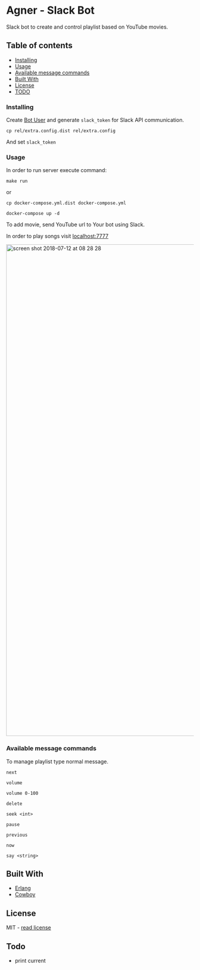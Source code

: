 # Agner - Slack Bot

Slack bot to create and control playlist based on YouTube movies.

## Table of contents
* [Installing](#installing)
* [Usage](#usage)
* [Available message commands](#available-message-commands)
* [Built With](#built-with)
* [License](#license)
* [TODO](#todo)

### Installing

Create [Bot User](https://api.slack.com/bot-users) and generate `slack_token` for Slack API communication. 

```
cp rel/extra.config.dist rel/extra.config
```

And set `slack_token`
### Usage

In order to run server execute command:

```
make run
```

or 

```
cp docker-compose.yml.dist docker-compose.yml

docker-compose up -d
```

To add movie, send YouTube url to Your bot using Slack.

In order to play songs visit [localhost:7777](localhost:7777)

<img width="1321" alt="screen shot 2018-07-12 at 08 28 28" src="https://user-images.githubusercontent.com/14317604/42616225-bb552e44-85ad-11e8-96fc-387763faa748.png">


### Available message commands

To manage playlist type normal message.

```
next
```

```
volume
```

```
volume 0-100
```

```
delete
```

```
seek <int>
```

```
pause
```

```
previous
```

```
now
```

```
say <string>
```


## Built With

* [Erlang](http://erlang.org/doc/index.html)
* [Cowboy](https://ninenines.eu/)

## License

MIT - [read license](LICENSE)

## Todo

* print current
